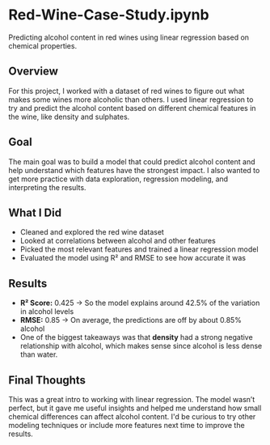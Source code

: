 # Red-Wine-Case-Study.ipynb
Predicting alcohol content in red wines using linear regression based on chemical properties.

## Overview
For this project, I worked with a dataset of red wines to figure out what makes some wines more alcoholic than others. I used linear regression to try and predict the alcohol content based on different chemical features in the wine, like density and sulphates.

## Goal
The main goal was to build a model that could predict alcohol content and help understand which features have the strongest impact. I also wanted to get more practice with data exploration, regression modeling, and interpreting the results.

## What I Did
- Cleaned and explored the red wine dataset
- Looked at correlations between alcohol and other features
- Picked the most relevant features and trained a linear regression model
- Evaluated the model using R² and RMSE to see how accurate it was

## Results
- **R² Score:** 0.425 → So the model explains around 42.5% of the variation in alcohol levels
- **RMSE:** 0.85 → On average, the predictions are off by about 0.85% alcohol
- One of the biggest takeaways was that **density** had a strong negative relationship with alcohol, which makes sense since alcohol is less dense than water.

## Final Thoughts
This was a great intro to working with linear regression. The model wasn’t perfect, but it gave me useful insights and helped me understand how small chemical differences can affect alcohol content. I'd be curious to try other modeling techniques or include more features next time to improve the results.

